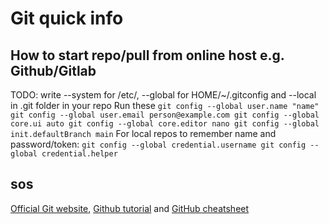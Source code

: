 # Git quick info


## How to start repo/pull from online host e.g. Github/Gitlab

TODO: write
--system for /etc/, --global for HOME/~/.gitconfig and
--local in .git folder in your repo
Run these 
`
git config --global user.name "name"
git config --global user.email person@example.com
git config --global core.ui auto
git config --global core.editor nano
git config --global init.defaultBranch main
`
For local repos to remember name and password/token:
`
git config --global credential.username
git config --global credential.helper
`


## sos

[Official Git website](https://git-scm.com/book/en/v2/),
[Github tutorial](https://docs.github.com/en/get-started/quickstart) and
[GitHub cheatsheet](https://training.github.com/downloads/github-git-cheat-sheet/)
